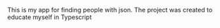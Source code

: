 This is my app for finding people with json. The project was created to educate myself in Typescript
